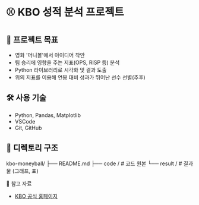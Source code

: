 # ⚾ KBO 성적 분석 프로젝트

## 📌 프로젝트 목표

- 영화 '머니볼'에서 아이디어 착안
- 팀 승리에 영향을 주는 지표(OPS, RISP 등) 분석
- Python 라이브러리로 시각화 및 결과 도출
- 위의 지표를 이용해 연봉 대비 성과가 뛰어난 선수 선별(추후)

## 🛠 사용 기술

- Python, Pandas, Matplotlib
- VSCode
- Git, GitHub

## 📁 디렉토리 구조

kbo-moneyball/
├── README.md
├── code / # 코드 원본
└── result / # 결과물 (그래프, 표)


📎 참고 자료
- [KBO 공식 홈페이지](https://www.koreabaseball.com)